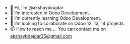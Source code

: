 - 👋 Hi, I’m @akshaybirajdar
- 👀 I’m interested in Odoo Development.
- 🌱 I’m currently learning Odoo Development.
- 💞️ I’m looking to collaborate on Odoo 12, 13, 14 projects.
- 📫 How to reach me ...
You can contact me on akshaybirajdar35@gmail.com
<!---
akshaybirajdar/akshaybirajdar is a ✨ special ✨ repository because its `README.md` (this file) appears on your GitHub profile.
You can click the Preview link to take a look at your changes.
--->
